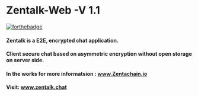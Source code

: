# Zentalk-Web -V 1.1
[![forthebadge](https://forthebadge.com/images/badges/built-with-love.svg)](https://zentachain.io)

#### Zentalk is a E2E, encrypted chat application.

#### Client secure chat based on asymmetric encryption without open storage on server side.

#### In the works for more informatsion : www.Zentachain.io 

#### Visit: www.zentalk.chat
